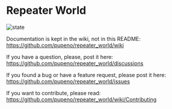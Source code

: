 # Repeater World

![state](https://github.com/pupeno/repeater_world/actions/workflows/push.yml/badge.svg)

Documentation is kept in the wiki, not in this README: https://github.com/pupeno/repeater_world/wiki

If you have a question, please, post it here: https://github.com/pupeno/repeater_world/discussions

If you found a bug or have a feature request, please post it here: https://github.com/pupeno/repeater_world/issues

If you want to contribute, please read: https://github.com/pupeno/repeater_world/wiki/Contributing
